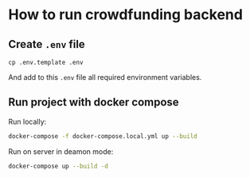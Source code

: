 # How to run crowdfunding backend


## Create `.env` file

`cp .env.template .env`

And add to this `.env` file all required environment variables.


## Run project with docker compose

Run locally:
```bash
docker-compose -f docker-compose.local.yml up --build
```

Run on server in deamon mode:
```bash
docker-compose up --build -d
```
